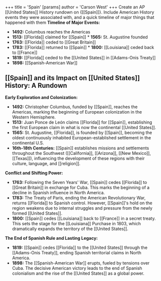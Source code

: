 +++
 title = 'Spain'
[params]
	author = 'Carson West'
+++
Create an AP [[United States]] History rundown on {[[Spain]]}. Include American History events they were associated with, and a quick timeline of major things that happened with them
**Timeline of Major Events:**

* **1492:** Columbus reaches the Americas
* **1513:** [[Florida]] claimed for [[Spain]] * **1565:** St. Augustine founded
* **1763:** [[Florida]] ceded to [[Great Britain]]
* **1783:** [[Florida]] returned to [[Spain]] * **1800:** [[Louisiana]] ceded back to [[France]]
* **1819:** [[Florida]] ceded to the [[United States]] in [[Adams-Onis Treaty]]
* **1898:** [[Spanish-American War]]
## [[Spain]] and its Impact on [[United States]] History: A Rundown

**Early Exploration and Colonization:**

* **1492:** Christopher Columbus, funded by [[Spain]], reaches the Americas, marking the beginning of European colonization in the Western Hemisphere.
* **1513:** Juan Ponce de León claims [[Florida]] for [[Spain]], establishing the first European claim in what is now the continental [[United States]].
* **1565:** St. Augustine, [[Florida]], is founded by [[Spain]], becoming the oldest continuously inhabited European-established settlement in the continental U.S.
* **16th-18th Centuries:** [[Spain]] establishes missions and settlements throughout the Southwest ([[California]], [[Arizona]], [[New Mexico]], [[Texas]]), influencing the development of these regions with their culture, language, and [[religion]].

**Conflict and Shifting Power:**

* **1763:**  Following the Seven Years' War, [[Spain]] cedes [[Florida]] to [[Great Britain]] in exchange for Cuba. This marks the beginning of a decline in Spanish influence in North America.
* **1783:** The Treaty of Paris, ending the American Revolutionary War, returns [[Florida]] to Spanish control. However, [[Spain]]'s hold on the region weakens due to internal struggles and pressure from the newly formed [[United States]].
* **1800:** [[Spain]] cedes [[Louisiana]] back to [[France]] in a secret treaty. This sets the stage for the [[Louisiana]] Purchase in 1803, which dramatically expands the territory of the [[United States]].

**The End of Spanish Rule and Lasting Legacy:**

* **1819:**  [[Spain]] cedes [[Florida]] to the [[United States]] through the [[Adams-Onis Treaty]], ending Spanish territorial claims in North America.
* **1898:** The [[Spanish-American War]] erupts, fueled by tensions over Cuba. The decisive American victory leads to the end of Spanish colonialism and the rise of the [[United States]] as a global power.


